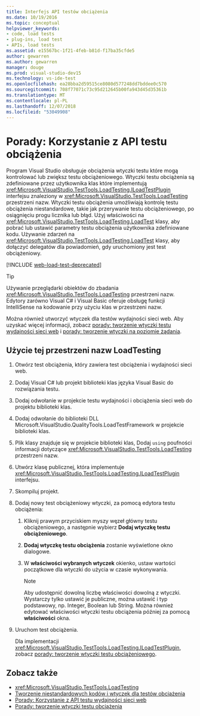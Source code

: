```yaml
---
title: Interfejs API testów obciążenia
ms.date: 10/19/2016
ms.topic: conceptual
helpviewer_keywords:
- code, load tests
- plug-ins, load test
- APIs, load tests
ms.assetid: e15567bc-1f21-4feb-b81d-f17ba35cfde5
author: gewarren
ms.author: gewarren
manager: douge
ms.prod: visual-studio-dev15
ms.technology: vs-ide-test
ms.openlocfilehash: ea28bba2d59515ce8080d577248dd7bddee0c570
ms.sourcegitcommit: 708f77071c73c95d212645b00fa943d45d35361b
ms.translationtype: MT
ms.contentlocale: pl-PL
ms.lasthandoff: 12/07/2018
ms.locfileid: "53049908"
---
```

# <a name="how-to-use-the-load-test-api"></a>Porady: Korzystanie z API testu obciążenia

Program Visual Studio obsługuje obciążenia wtyczki testu które mogą kontrolować lub zwiększ testu obciążeniowego. Wtyczki testu obciążenia są zdefiniowane przez użytkownika klas które implementują <xref:Microsoft.VisualStudio.TestTools.LoadTesting.ILoadTestPlugin> interfejsu znaleziony w <xref:Microsoft.VisualStudio.TestTools.LoadTesting> przestrzeni nazw. Wtyczki testu obciążenia umożliwiają kontrolę testu obciążenia niestandardowe, takie jak przerywanie testu obciążeniowego, po osiągnięciu progu licznika lub błąd. Użyj właściwości na <xref:Microsoft.VisualStudio.TestTools.LoadTesting.LoadTest> klasy, aby pobrać lub ustawić parametry testu obciążenia użytkownika zdefiniowane kodu. Używanie zdarzeń na <xref:Microsoft.VisualStudio.TestTools.LoadTesting.LoadTest> klasy, aby dołączyć delegatów dla powiadomień, gdy uruchomiony jest test obciążeniowy.

[!INCLUDE [web-load-test-deprecated](includes/web-load-test-deprecated.md)]

> [!TIP]
> Używanie przeglądarki obiektów do zbadania <xref:Microsoft.VisualStudio.TestTools.LoadTesting> przestrzeni nazw. Edytory zarówno Visual C# i Visual Basic oferuje obsługę funkcji IntelliSense na kodowanie przy użyciu klas w przestrzeni nazw.

Można również utworzyć wtyczek dla testów wydajności sieci web. Aby uzyskać więcej informacji, zobacz [porady: tworzenie wtyczki testu wydajności sieci web](../test/how-to-create-a-web-performance-test-plug-in.md) i [porady: tworzenie wtyczki na poziomie żądania](../test/how-to-create-a-request-level-plug-in.md).

## <a name="to-use-the-loadtesting-namespace"></a>Użycie tej przestrzeni nazw LoadTesting

1.  Otwórz test obciążenia, który zawiera test obciążenia i wydajności sieci web.

2.  Dodaj Visual C# lub projekt biblioteki klas języka Visual Basic do rozwiązania testu.

3.  Dodaj odwołanie w projekcie testu wydajności i obciążenia sieci web do projektu biblioteki klas.

4.  Dodaj odwołanie do biblioteki DLL Microsoft.VisualStudio.QualityTools.LoadTestFramework w projekcie biblioteki klas.

5.  Plik klasy znajduje się w projekcie biblioteki klas, Dodaj `using` poufności informacji dotyczące <xref:Microsoft.VisualStudio.TestTools.LoadTesting> przestrzeni nazw.

6.  Utwórz klasę publicznej, która implementuje <xref:Microsoft.VisualStudio.TestTools.LoadTesting.ILoadTestPlugin> interfejsu.

7.  Skompiluj projekt.

8.  Dodaj nowy test obciążeniowy wtyczki, za pomocą edytora testu obciążenia:

    1.  Kliknij prawym przyciskiem myszy węzeł główny testu obciążeniowego, a następnie wybierz **Dodaj wtyczkę testu obciążeniowego**.

    2.  **Dodaj wtyczkę testu obciążenia** zostanie wyświetlone okno dialogowe.

    3.  W **właściwości wybranych wtyczek** okienko, ustaw wartości początkowe dla wtyczki do użycia w czasie wykonywania.

        > [!NOTE]
        > Aby udostępnić dowolną liczbę właściwości dowolną z wtyczki. Wystarczy tylko ustawić je publiczne, można ustawić i typ podstawowy, np. Integer, Boolean lub String. Można również edytować właściwości wtyczki testu obciążenia później za pomocą **właściwości** okna.

9. Uruchom test obciążenia.

     Dla implementacji <xref:Microsoft.VisualStudio.TestTools.LoadTesting.ILoadTestPlugin>, zobacz [porady: tworzenie wtyczki testu obciążeniowego](../test/how-to-create-a-load-test-plug-in.md).

## <a name="see-also"></a>Zobacz także

- <xref:Microsoft.VisualStudio.TestTools.LoadTesting>
- [Tworzenie niestandardowych kodów i wtyczek dla testów obciążenia](../test/create-custom-code-and-plug-ins-for-load-tests.md)
- [Porady: Korzystanie z API testu wydajności sieci web](../test/how-to-use-the-web-performance-test-api.md)
- [Porady: tworzenie wtyczki testu obciążenia](../test/how-to-create-a-load-test-plug-in.md)